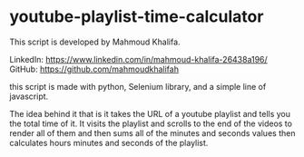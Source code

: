 # youtube-playlist-time-calculator

This script is developed by Mahmoud Khalifa.

LinkedIn: https://www.linkedin.com/in/mahmoud-khalifa-26438a196/
GitHub: https://github.com/mahmoudkhalifah

this script is made with python, Selenium library, and a simple line of javascript.

The idea behind it that is it takes the URL of a youtube playlist and tells you the total time of it.
It visits the playlist and scrolls to the end of the videos to render all of them and then sums all of the minutes and seconds values then calculates hours minutes and seconds of the playlist.
